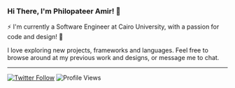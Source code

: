 ### Hi There, I'm Philopateer Amir! 👋

⚡ I'm currently a Software Engineer at Cairo University, with a passion for code and design! 🎨

I love exploring new projects, frameworks and languages. Feel free to browse around at my previous work and designs, or message me to chat.


<!-- writing ends -->


---

[![Twitter Follow](https://img.shields.io/twitter/follow/Mi2_003?label=Follow&style=social)](https://twitter.com/Mi2_003) ![Profile Views](https://gpvc.arturio.dev/Mi2_003)
